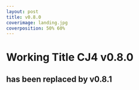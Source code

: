 ```yaml
---
layout: post
title: v0.8.0
coverimage: landing.jpg
coverposition: 50% 60%
---
```

# Working Title CJ4 v0.8.0
## has been replaced by v0.8.1